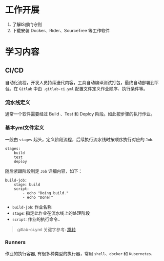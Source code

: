 # 工作开展
1. 了解IS部门守则
2. 下载安装 Docker、Rider、SourceTree 等工作软件

# 学习内容
## CI/CD
自动化流程，开发人员持续迭代内容，工具自动编译测试打包，最终自动部署到平台。在 `Gitlab` 中由 `.gitlab-ci.yml` 配置文件定义作业顺序、执行条件等。

### 流水线定义
通常一个软件需要经过 Build 、Test 和 Deploy 阶段。如此按步骤的执行作业。

### 基本yml文件定义
一般由 `stages` 起头，定义阶段流程，后续执行流水线时按顺序执行对应的 `Job`.
```
stages:
	build
	test
	deploy
```

随后紧跟阶段制定 `Job` 详细内容，如下：
```
build-job:
	stage: build
	script:
		- echo "Doing build."
		- echo "Done!"
```
- `build-job`: 作业名称
- `stage`: 指定此作业在流水线上的处理阶段
- `script`: 作业的执行命令..

> gitlab-ci.yml 关键字参考: [跳转](https://docs.gitlab.cn/jh/ci/yaml/index.htmlé)

### Runners
作业的执行容器, 有很多种类型的执行器，常用 `shell`、`docker` 和 `Kubernetes`.